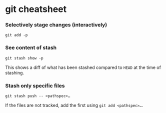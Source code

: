 # git cheatsheet

### Selectively stage changes (interactively)

```
git add -p
```

### See content of stash

```
git stash show -p
```

This shows a diff of what has been stashed compared to `HEAD` at the time of stashing.

### Stash only specific files

```
git stash push -- <pathspec>…
```

If the files are not tracked, add the first using `git add <pathspec>…`.
